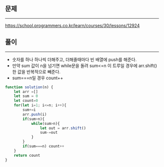 ## 문제
-------
https://school.programmers.co.kr/learn/courses/30/lessons/12924


## 풀이
-------
- 숫자를 하나 하나씩 더해주고, 더해줄때마다 빈 배열에 push를 해준다.
- 만약 sum 값이 n을 넘기면 while문을 돌려 sum<=n 이 트루일 경우에 arr.shift()한 값을 반복적으로 빼준다.
- sum===n일 경우 count++ 
```jsx
function solution(n) {
    let arr =[]
    let sum = 0
    let count=0
    for(let i=1; i<=n; i++){
        sum+=i
        arr.push(i)
        if(sum>n){
            while(sum>n){
                let out = arr.shift()
                sum-=out
            }
        }
        if(sum===n) count++
    }
    return count
}
```
